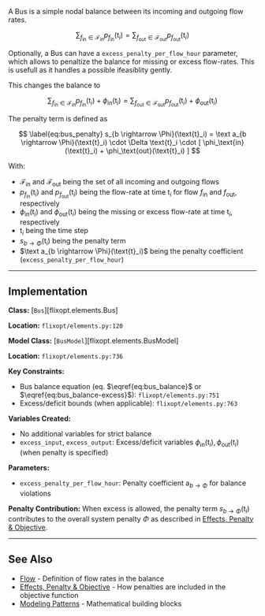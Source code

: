 A Bus is a simple nodal balance between its incoming and outgoing flow rates.

$$ \label{eq:bus_balance}
  \sum_{f_\text{in} \in \mathcal{F}_\text{in}} p_{f_\text{in}}(\text{t}_i) =
  \sum_{f_\text{out} \in \mathcal{F}_\text{out}} p_{f_\text{out}}(\text{t}_i)
$$

Optionally, a Bus can have a `excess_penalty_per_flow_hour` parameter, which allows to penaltize the balance for missing or excess flow-rates.
This is usefull as it handles a possible ifeasiblity gently.

This changes the balance to

$$ \label{eq:bus_balance-excess}
  \sum_{f_\text{in} \in \mathcal{F}_\text{in}} p_{f_ \text{in}}(\text{t}_i) + \phi_\text{in}(\text{t}_i) =
  \sum_{f_\text{out} \in \mathcal{F}_\text{out}} p_{f_\text{out}}(\text{t}_i) + \phi_\text{out}(\text{t}_i)
$$

The penalty term is defined as

$$ \label{eq:bus_penalty}
  s_{b \rightarrow \Phi}(\text{t}_i) =
      \text a_{b \rightarrow \Phi}(\text{t}_i) \cdot \Delta \text{t}_i
      \cdot [ \phi_\text{in}(\text{t}_i) + \phi_\text{out}(\text{t}_i) ]
$$

With:

- $\mathcal{F}_\text{in}$ and $\mathcal{F}_\text{out}$ being the set of all incoming and outgoing flows
- $p_{f_\text{in}}(\text{t}_i)$ and $p_{f_\text{out}}(\text{t}_i)$ being the flow-rate at time $\text{t}_i$ for flow $f_\text{in}$ and $f_\text{out}$, respectively
- $\phi_\text{in}(\text{t}_i)$ and $\phi_\text{out}(\text{t}_i)$ being the missing or excess flow-rate at time $\text{t}_i$, respectively
- $\text{t}_i$ being the time step
- $s_{b \rightarrow \Phi}(\text{t}_i)$ being the penalty term
- $\text a_{b \rightarrow \Phi}(\text{t}_i)$ being the penalty coefficient (`excess_penalty_per_flow_hour`)

---

## Implementation

**Class:** [`Bus`][flixopt.elements.Bus]

**Location:** `flixopt/elements.py:120`

**Model Class:** [`BusModel`][flixopt.elements.BusModel]

**Location:** `flixopt/elements.py:736`

**Key Constraints:**
- Bus balance equation (eq. $\eqref{eq:bus_balance}$ or $\eqref{eq:bus_balance-excess}$): `flixopt/elements.py:751`
- Excess/deficit bounds (when applicable): `flixopt/elements.py:763`

**Variables Created:**
- No additional variables for strict balance
- `excess_input`, `excess_output`: Excess/deficit variables $\phi_\text{in}(\text{t}_i), \phi_\text{out}(\text{t}_i)$ (when penalty is specified)

**Parameters:**
- `excess_penalty_per_flow_hour`: Penalty coefficient $\text{a}_{b \rightarrow \Phi}$ for balance violations

**Penalty Contribution:**
When excess is allowed, the penalty term $s_{b \rightarrow \Phi}(\text{t}_i)$ contributes to the overall system penalty $\Phi$ as described in [Effects, Penalty & Objective](Effects,%20Penalty%20&%20Objective.md#penalty).

---

## See Also

- [Flow](Flow.md) - Definition of flow rates in the balance
- [Effects, Penalty & Objective](Effects,%20Penalty%20&%20Objective.md) - How penalties are included in the objective function
- [Modeling Patterns](modeling-patterns/index.md) - Mathematical building blocks
